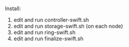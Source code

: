 Install:

1. edit and run controller-swift.sh
2. edit and run storage-swift.sh (on each node)
3. edit and run ring-swift.sh
4. edit and run finalize-swift.sh
